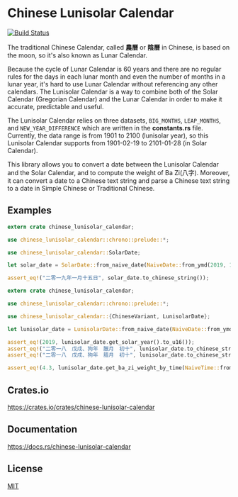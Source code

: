 Chinese Lunisolar Calendar
====================

[![Build Status](https://travis-ci.org/magiclen/chinese-lunisolar-calendar.svg?branch=master)](https://travis-ci.org/magiclen/chinese-lunisolar-calendar)

The traditional Chinese Calendar, called **農曆** or **陰曆** in Chinese, is based on the moon, so it's also known as Lunar Calendar.

Because the cycle of Lunar Calendar is 60 years and there are no regular rules for the days in each lunar month and even the number of months in a lunar year, it's hard to use Lunar Calendar without referencing any other calendars. The Lunisolar Calendar is a way to combine both of the Solar Calendar (Gregorian Calendar) and the Lunar Calendar in order to make it accurate, predictable and useful.

The Lunisolar Calendar relies on three datasets, `BIG_MONTHS`, `LEAP_MONTHS`, and `NEW_YEAR_DIFFERENCE` which are written in the **constants.rs** file. Currently, the data range is from 1901 to 2100 (lunisolar year), so this Lunisolar Calendar supports from 1901-02-19 to 2101-01-28 (in Solar Calendar).

This library allows you to convert a date between the Lunisolar Calendar and the Solar Calendar, and to compute the weight of Ba Zi(八字). Moreover, it can convert a date to a Chinese text string and parse a Chinese text string to a date in Simple Chinese or Traditional Chinese.

## Examples

```rust
extern crate chinese_lunisolar_calendar;

use chinese_lunisolar_calendar::chrono::prelude::*;

use chinese_lunisolar_calendar::SolarDate;

let solar_date = SolarDate::from_naive_date(NaiveDate::from_ymd(2019, 1, 15)).unwrap();

assert_eq!("二零一九年一月十五日", solar_date.to_chinese_string());
```

```rust
extern crate chinese_lunisolar_calendar;

use chinese_lunisolar_calendar::chrono::prelude::*;

use chinese_lunisolar_calendar::{ChineseVariant, LunisolarDate};

let lunisolar_date = LunisolarDate::from_naive_date(NaiveDate::from_ymd(2019, 1, 15)).unwrap();

assert_eq!(2019, lunisolar_date.get_solar_year().to_u16());
assert_eq!("二零一八　戊戌、狗年　臘月　初十", lunisolar_date.to_chinese_string(ChineseVariant::Traditional));
assert_eq!("二零一八　戊戌、狗年　腊月　初十", lunisolar_date.to_chinese_string(ChineseVariant::Simple));

assert_eq!(4.3, lunisolar_date.get_ba_zi_weight_by_time(NaiveTime::from_hms(15, 30, 0)));
```

## Crates.io

https://crates.io/crates/chinese-lunisolar-calendar

## Documentation

https://docs.rs/chinese-lunisolar-calendar

## License

[MIT](LICENSE)